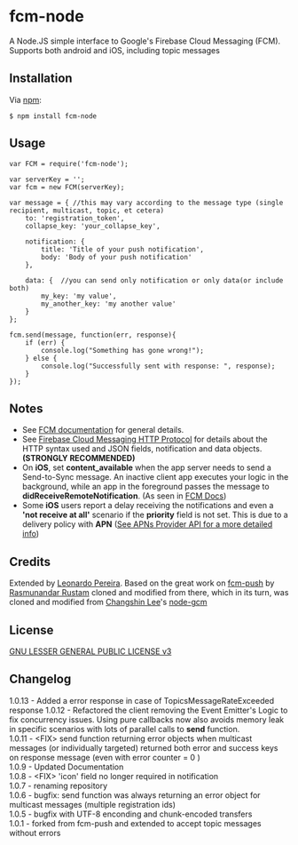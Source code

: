fcm-node
========
A Node.JS simple interface to Google's Firebase Cloud Messaging (FCM). Supports both android and iOS, including topic messages

## Installation

Via [npm][1]:

    $ npm install fcm-node

## Usage

    var FCM = require('fcm-node');

    var serverKey = '';
    var fcm = new FCM(serverKey);

    var message = { //this may vary according to the message type (single recipient, multicast, topic, et cetera)
        to: 'registration_token', 
        collapse_key: 'your_collapse_key',
        
        notification: {
            title: 'Title of your push notification', 
            body: 'Body of your push notification' 
        },
        
        data: {  //you can send only notification or only data(or include both)
            my_key: 'my value',
            my_another_key: 'my another value'
        }
    };
    
    fcm.send(message, function(err, response){
        if (err) {
            console.log("Something has gone wrong!");
        } else {
            console.log("Successfully sent with response: ", response);
        }
    });


## Notes
* See [FCM documentation][2] for general details.
* See [Firebase Cloud Messaging HTTP Protocol][10] for details about the HTTP syntax used and JSON fields, notification and data objects. **(STRONGLY RECOMMENDED)**
* On **iOS**, set **content_available** when the app server needs to send a Send-to-Sync message. An inactive client app executes your logic in the background, while an app in the foreground passes the message to **didReceiveRemoteNotification**. (As seen in [FCM Docs][8])
* Some **iOS** users report a delay receiving the notifications and even a **'not receive at all'** scenario if the **priority** field is not set. This is due to a delivery policy with **APN** ([See APNs Provider API for a more detailed info][9])   

## Credits

Extended by [Leonardo Pereira][3].
Based on the great work on [fcm-push][7] by [Rasmunandar Rustam][4] cloned and modified from there, which in its turn, was cloned and modified from [Changshin Lee][5]'s [node-gcm][5]

## License

[GNU LESSER GENERAL PUBLIC LICENSE v3][6]

[1]: http://github.com/isaacs/npm
[2]: https://firebase.google.com/docs/cloud-messaging/server
[3]: mailto:jlcvp@cin.ufpe.br
[4]: mailto:nandar.rustam@gmail.com
[5]: https://github.com/h2soft/node-gcm
[6]: http://www.gnu.org/licenses/lgpl-3.0.txt
[7]: https://github.com/nandarustam/fcm-push
[8]: https://firebase.google.com/docs/cloud-messaging/concept-options
[9]: https://developer.apple.com/library/ios/documentation/NetworkingInternet/Conceptual/RemoteNotificationsPG/Chapters/APNsProviderAPI.html#//apple_ref/doc/uid/TP40008194-CH101-SW2
[10]: https://firebase.google.com/docs/cloud-messaging/http-server-ref

## Changelog
1.0.13 - Added a error response in case of TopicsMessageRateExceeded response
1.0.12 - Refactored the client removing the Event Emitter's Logic to fix concurrency issues. Using pure callbacks now also avoids memory leak in specific scenarios with lots of parallel calls to <b>send</b> function. <br />
1.0.11 - \<FIX\> send function returning error objects when multicast messages (or individually targeted) returned both error and success keys on response message (even with error counter = 0 ) <br /> 
1.0.9 - Updated Documentation <br />
1.0.8 - \<FIX\> 'icon' field no longer required in notification<br /> 
1.0.7 - renaming repository<br />
1.0.6 - bugfix: send function was always returning an error object for multicast messages (multiple registration ids)<br />
1.0.5 - bugfix with UTF-8 enconding and chunk-encoded transfers<br />
1.0.1 - forked from fcm-push and extended to accept topic messages without errors<br />

